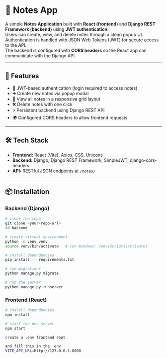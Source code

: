 # 📝 Notes App

A simple **Notes Application** built with **React (frontend)** and **Django REST Framework (backend)** using **JWT authentication**.  
Users can create, view, and delete notes through a clean popup UI. Authentication is handled with JSON Web Tokens (JWT) for secure access to the API.  
The backend is configured with **CORS headers** so the React app can communicate with the Django API.

---

## 🚀 Features
- 🔐 JWT-based authentication (login required to access notes)
- ➕ Create new notes via popup modal
- 📖 View all notes in a responsive grid layout
- ❌ Delete notes with one click
- ⚡ Persistent backend using Django REST API
- 🌍 Configured CORS headers to allow frontend requests

---

## 🛠️ Tech Stack
- **Frontend:** React (Vite), Axios, CSS, Unicons
- **Backend:** Django, Django REST Framework, SimpleJWT, django-cors-headers
- **API:** RESTful JSON endpoints at `/notes/`

---

## 📦 Installation

### Backend (Django)
```bash
# clone the repo
git clone <your-repo-url>
cd backend

# create virtual environment
python -m venv venv
source venv/bin/activate   # (on Windows: venv\Scripts\activate)

# install dependencies
pip install -r requirements.txt

# run migrations
python manage.py migrate

# run the server
python manage.py runserver

```


### Frontend (React)
```bash
# install dependencies
npm install

# start the dev server
npm start

create a .env frontend root

and fill this in the .env
VITE_API_URL=http://127.0.0.1:8000

```
